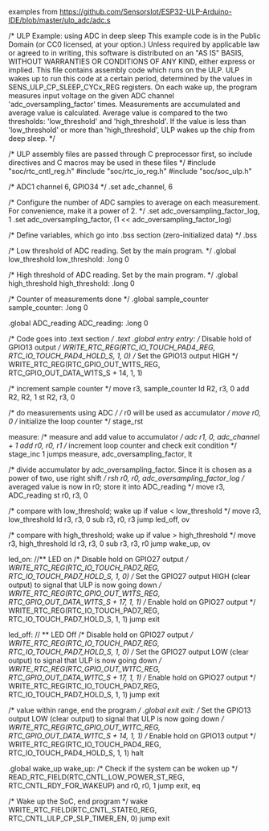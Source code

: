 examples from https://github.com/SensorsIot/ESP32-ULP-Arduino-IDE/blob/master/ulp_adc/adc.s



/* ULP Example: using ADC in deep sleep
   This example code is in the Public Domain (or CC0 licensed, at your option.)
   Unless required by applicable law or agreed to in writing, this
   software is distributed on an "AS IS" BASIS, WITHOUT WARRANTIES OR
   CONDITIONS OF ANY KIND, either express or implied.
   This file contains assembly code which runs on the ULP.
   ULP wakes up to run this code at a certain period, determined by the values
   in SENS_ULP_CP_SLEEP_CYCx_REG registers. On each wake up, the program
   measures input voltage on the given ADC channel 'adc_oversampling_factor'
   times. Measurements are accumulated and average value is calculated.
   Average value is compared to the two thresholds: 'low_threshold' and 'high_threshold'.
   If the value is less than 'low_threshold' or more than 'high_threshold', ULP wakes up
   the chip from deep sleep.
*/

/* ULP assembly files are passed through C preprocessor first, so include directives
   and C macros may be used in these files
*/
#include "soc/rtc_cntl_reg.h"
#include "soc/rtc_io_reg.h"
#include "soc/soc_ulp.h"

/* ADC1 channel 6, GPIO34 */
.set adc_channel, 6

/* Configure the number of ADC samples to average on each measurement.
   For convenience, make it a power of 2. */
.set adc_oversampling_factor_log, 1
.set adc_oversampling_factor, (1 << adc_oversampling_factor_log)

/* Define variables, which go into .bss section (zero-initialized data) */
.bss

/* Low threshold of ADC reading.
   Set by the main program. */
.global low_threshold
low_threshold: .long 0

/* High threshold of ADC reading.
   Set by the main program. */
.global high_threshold
high_threshold: .long 0

/* Counter of measurements done */
.global sample_counter
sample_counter:
.long 0

.global ADC_reading
ADC_reading:
.long 0

/* Code goes into .text section */
.text
.global entry
entry:
/* Disable hold of GPIO13 output */
WRITE_RTC_REG(RTC_IO_TOUCH_PAD4_REG, RTC_IO_TOUCH_PAD4_HOLD_S, 1, 0)
/* Set the GPIO13 output HIGH */
WRITE_RTC_REG(RTC_GPIO_OUT_W1TS_REG, RTC_GPIO_OUT_DATA_W1TS_S + 14, 1, 1)

/* increment sample counter */
move r3, sample_counter
ld R2, r3, 0
add R2, R2, 1
st R2, r3, 0

/* do measurements using ADC */
/* r0 will be used as accumulator */
move r0, 0
/* initialize the loop counter */
stage_rst

measure:
/* measure and add value to accumulator */
adc r1, 0, adc_channel + 1
add r0, r0, r1
/* increment loop counter and check exit condition */
stage_inc 1
jumps measure, adc_oversampling_factor, lt

/* divide accumulator by adc_oversampling_factor.
   Since it is chosen as a power of two, use right shift */
rsh r0, r0, adc_oversampling_factor_log
/* averaged value is now in r0; store it into ADC_reading */
move r3, ADC_reading
st r0, r3, 0


/* compare with low_threshold; wake up if value < low_threshold */
move r3, low_threshold
ld r3, r3, 0
sub r3, r0, r3
jump led_off, ov


/* compare with high_threshold; wake up if value > high_threshold */
move r3, high_threshold
ld r3, r3, 0
sub r3, r3, r0
jump wake_up, ov

led_on:
//** LED on
/* Disable hold on GPIO27 output */
WRITE_RTC_REG(RTC_IO_TOUCH_PAD7_REG, RTC_IO_TOUCH_PAD7_HOLD_S, 1, 0)
/* Set the GPIO27 output HIGH (clear output) to signal that ULP is now going down */
WRITE_RTC_REG(RTC_GPIO_OUT_W1TS_REG, RTC_GPIO_OUT_DATA_W1TS_S + 17, 1, 1)
/* Enable hold on GPIO27 output */
WRITE_RTC_REG(RTC_IO_TOUCH_PAD7_REG, RTC_IO_TOUCH_PAD7_HOLD_S, 1, 1)
jump exit


led_off:
 // ** LED Off
/* Disable hold on GPIO27 output */
WRITE_RTC_REG(RTC_IO_TOUCH_PAD7_REG, RTC_IO_TOUCH_PAD7_HOLD_S, 1, 0)
/* Set the GPIO27 output LOW (clear output) to signal that ULP is now going down */
WRITE_RTC_REG(RTC_GPIO_OUT_W1TC_REG, RTC_GPIO_OUT_DATA_W1TC_S + 17, 1, 1)
/* Enable hold on GPIO27 output */
WRITE_RTC_REG(RTC_IO_TOUCH_PAD7_REG, RTC_IO_TOUCH_PAD7_HOLD_S, 1, 1)
jump exit


/* value within range, end the program */
.global exit
exit:
/* Set the GPIO13 output LOW (clear output) to signal that ULP is now going down */
WRITE_RTC_REG(RTC_GPIO_OUT_W1TC_REG, RTC_GPIO_OUT_DATA_W1TC_S + 14, 1, 1)
/* Enable hold on GPIO13 output */
WRITE_RTC_REG(RTC_IO_TOUCH_PAD4_REG, RTC_IO_TOUCH_PAD4_HOLD_S, 1, 1)
halt

.global wake_up
wake_up:
/* Check if the system can be woken up */
READ_RTC_FIELD(RTC_CNTL_LOW_POWER_ST_REG, RTC_CNTL_RDY_FOR_WAKEUP)
and r0, r0, 1
jump exit, eq

/* Wake up the SoC, end program */
wake
WRITE_RTC_FIELD(RTC_CNTL_STATE0_REG, RTC_CNTL_ULP_CP_SLP_TIMER_EN, 0)
jump exit